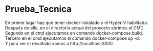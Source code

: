 # Prueba_Tecnica

En primer lugar hay que tener docker instalado y el Hyper-V habilitado.
<br>
Después de ello, en el directorio actual del proyecto abrimos el CMD.
<br>
Segundo en el cmd ejecutamos en comando docker-compose build.
<br>
Tercero en el cmd ejecutamos el comando docker-compose up -d.
<br>
Y para ver el resultado vamos a http://localhost:3000.

